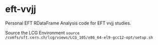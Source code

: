 # eft-vvjj
Personal EFT RDataFrame Analysis code for EFT vvjj studies.

Source the LCG Environment 
`source /cvmfs/sft.cern.ch/lcg/views/LCG_105/x86_64-el9-gcc12-opt/setup.sh`

